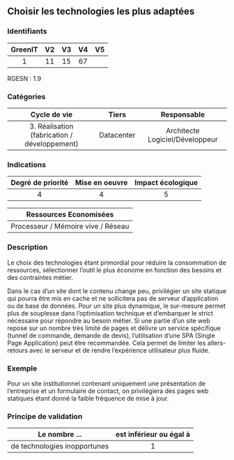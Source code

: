 ## Choisir les technologies les plus adaptées

### Identifiants

| GreenIT | V2  | V3  | V4  | V5  |
| :-----: | :-: | :-: | :-: | :-: |
|    1    | 11  | 15  | 67  |     |

RGESN : 1.9

### Catégories

|                 Cycle de vie                 |   Tiers    |           Responsable           |
| :------------------------------------------: | :--------: | :-----------------------------: |
| 3. Réalisation (fabrication / développement) | Datacenter | Architecte Logiciel/Développeur |

### Indications

| Degré de priorité | Mise en oeuvre | Impact écologique |
| :---------------: | :------------: | :---------------: |
|         4         |       4        |         5         |

|       Ressources Economisées       |
| :--------------------------------: |
| Processeur / Mémoire vive / Réseau |

### Description

Le choix des technologies étant primordial pour réduire la consommation de ressources, sélectionner l’outil le plus économe en fonction des besoins et des contraintes métier.

Dans le cas d’un site dont le contenu change peu, privilégier un site statique qui pourra être mis en cache et ne sollicitera pas de serveur d’application ou de base de données. Pour un site plus dynamique, le sur-mesure permet plus de souplesse dans l’optimisation technique et d’embarquer le strict nécessaire pour répondre au besoin métier. Si une partie d’un site web repose sur un nombre très limité de pages et délivre un service spécifique (tunnel de commande, demande de devis), l’utilisation d’une SPA (Single Page Application) peut être recommandée. Cela permet de limiter les allers-retours avec le serveur et de rendre l’expérience utilisateur plus fluide.

### Exemple

Pour un site institutionnel contenant uniquement une présentation de l’entreprise et un formulaire de contact, on privilégiera des pages web statiques étant donné la faible fréquence de mise à jour.

### Principe de validation

| Le nombre ...                | est inférieur ou égal à |
| ---------------------------- | :---------------------: |
| de technologies inopportunes |            1            |
